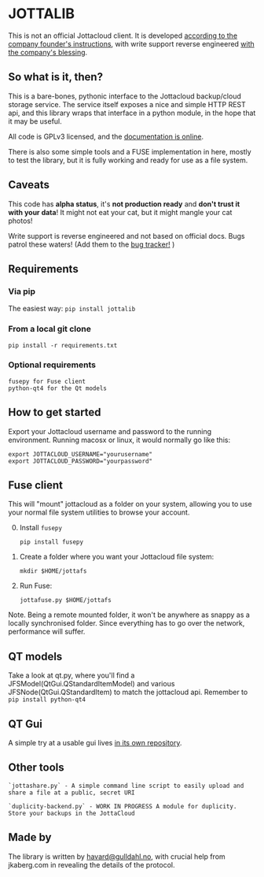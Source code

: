 # JOTTALIB #

This is not an official Jottacloud client. It is developed [according to the company founder's instructions](http://forum.jotta.no/jotta/topics/api_http), with write support reverse engineered [with the company's blessing](http://forum.jotta.no/jotta/topics/jotta_api_for_remote_storage_fetch#reply_14928642).

## So what is it, then?

This is a bare-bones, pythonic interface to the Jottacloud backup/cloud storage service. The service itself exposes a nice and simple HTTP REST api, and this library wraps that interface in a python module, in the hope that it may be useful.

All code is GPLv3 licensed, and the [documentation is online](https://pythonhosted.org/jottalib/). 

There is also some simple tools and a FUSE implementation in here, mostly to test the library, but it is fully working and ready for use as a file system.

## Caveats

This code has **alpha status**, it's **not production ready** and **don't trust it with your data**! It might not eat your cat, but it might mangle your cat photos!

Write support is reverse engineered and not based on official docs. Bugs patrol these waters! (Add them to the [bug tracker!](https://github.com/havardgulldahl/jottalib/issues/) )

## Requirements

### Via pip

The easiest way: `pip install jottalib`

### From a local git clone

`pip install -r requirements.txt`

### Optional requirements

    fusepy for Fuse client
	python-qt4 for the Qt models

## How to get started

Export your Jottacloud username and password to the running environment. Running macosx or linux, it would normally go like this:

    export JOTTACLOUD_USERNAME="yourusername"
    export JOTTACLOUD_PASSWORD="yourpassword"

## Fuse client

This will "mount" jottacloud as a folder on your system, allowing you to use your normal file system utilities to browse your account.

0. Install `fusepy`

       pip install fusepy

1. Create a folder where you want your Jottacloud file system: 

       mkdir $HOME/jottafs

2. Run Fuse: 

       jottafuse.py $HOME/jottafs

Note. Being a remote mounted folder, it won't be anywhere as snappy as a locally synchronised folder. Since everything has to go over the network, performance will suffer. 

## QT models

Take a look at qt.py, where you'll find a JFSModel(QtGui.QStandardItemModel) and various JFSNode(QtGui.QStandardItem) to match the jottacloud api. Remember to `pip install python-qt4`


## QT Gui

A simple try at a usable gui lives [in its own repository](https://gitorious.org/jottafs/jottagui).


## Other tools

	`jottashare.py` - A simple command line script to easily upload and share a file at a public, secret URI

	`duplicity-backend.py` - WORK IN PROGRESS A module for duplicity. Store your backups in the JottaCloud


## Made by

The library is written by havard@gulldahl.no, with crucial help from jkaberg.com in revealing the details of the protocol.


